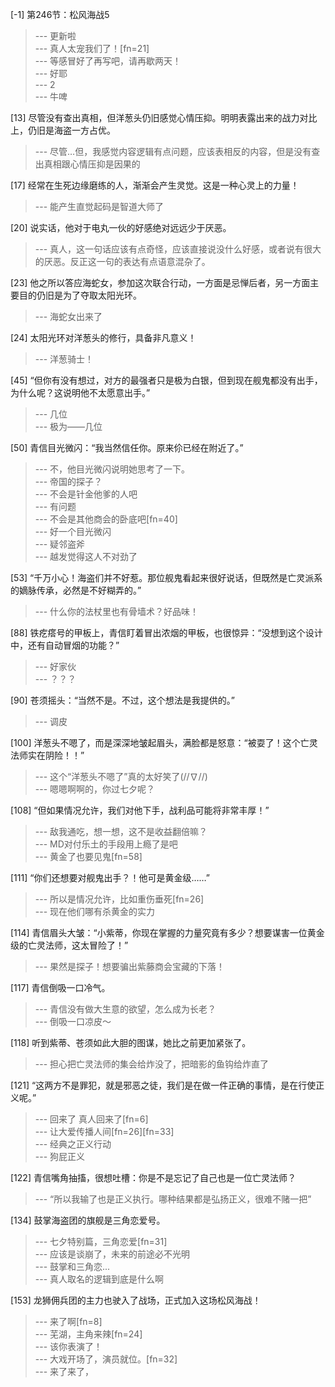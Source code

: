 
[-1] 第246节：松风海战5
>--- 更新啦<br>
>--- 真人太宠我们了！[fn=21]<br>
>--- 等感冒好了再写吧，请再歇两天！<br>
>--- 好耶<br>
>--- 2<br>
>--- 牛啤<br>

[13] 尽管没有查出真相，但洋葱头仍旧感觉心情压抑。明明表露出来的战力对比上，仍旧是海盗一方占优。
>--- 尽管…但，我感觉内容逻辑有点问题，应该表相反的内容，但是没有查出真相跟心情压抑是因果的<br>

[17] 经常在生死边缘磨练的人，渐渐会产生灵觉。这是一种心灵上的力量！
>--- 能产生直觉起码是智道大师了<br>

[20] 说实话，他对于电丸一伙的好感绝对远远少于厌恶。
>--- 真人，这一句话应该有点奇怪，应该直接说没什么好感，或者说有很大的厌恶。反正这一句的表达有点语意混杂了。<br>

[23] 他之所以答应海蛇女，参加这次联合行动，一方面是忌惮后者，另一方面主要目的仍旧是为了夺取太阳光环。
>--- 海蛇女出来了<br>

[24] 太阳光环对洋葱头的修行，具备非凡意义！
>--- 洋葱骑士！<br>

[45] “但你有没有想过，对方的最强者只是极为白银，但到现在舰鬼都没有出手，为什么呢？这说明他不太愿意出手。”
>--- 几位<br>
>--- 极为——几位<br>

[50] 青信目光微闪：“我当然信任你。原来伱已经在附近了。”
>--- 不，他目光微闪说明她思考了一下。<br>
>--- 帝国的探子？<br>
>--- 不会是针金他爹的人吧<br>
>--- 有问题<br>
>--- 不会是其他商会的卧底吧[fn=40]<br>
>--- 好一个目光微闪<br>
>--- 疑邻盗斧<br>
>--- 越发觉得这人不对劲了<br>

[53] “千万小心！海盗们并不好惹。那位舰鬼看起来很好说话，但既然是亡灵派系的嫡脉传承，必然是不好糊弄的。”
>--- 什么你的法杖里也有骨墙术？好品味！<br>

[88] 铁疙瘩号的甲板上，青信盯着冒出浓烟的甲板，也很惊异：“没想到这个设计中，还有自动冒烟的功能？”
>--- 好家伙<br>
>--- ？？？<br>

[90] 苍须摇头：“当然不是。不过，这个想法是我提供的。”
>--- 调皮<br>

[100] 洋葱头不嗯了，而是深深地皱起眉头，满脸都是怒意：“被耍了！这个亡灵法师实在阴险！！”
>--- 这个“洋葱头不嗯了”真的太好笑了(//∇//)<br>
>--- 嗯嗯啊啊的，你过七夕呢？<br>

[108] “但如果情况允许，我们对他下手，战利品可能将非常丰厚！”
>--- 敌我通吃，想一想，这不是收益翻倍嘛？<br>
>--- MD对付乐土的手段用上瘾了是吧<br>
>--- 黄金了也要见鬼[fn=58]<br>

[111] “你们还想要对舰鬼出手？！他可是黄金级……”
>--- 所以是情况允许，比如重伤垂死[fn=26]<br>
>--- 现在他们哪有杀黄金的实力<br>

[114] 青信眉头大皱：“小紫蒂，你现在掌握的力量究竟有多少？想要谋害一位黄金级的亡灵法师，这太冒险了！”
>--- 果然是探子！想要骗出紫藤商会宝藏的下落！<br>

[117] 青信倒吸一口冷气。
>--- 青信没有做大生意的欲望，怎么成为长老？<br>
>--- 倒吸一口凉皮～<br>

[118] 听到紫蒂、苍须如此大胆的图谋，她比之前更加紧张了。
>--- 担心把亡灵法师的集会给炸没了，把暗影的鱼钩给炸直了<br>

[121] “这两方不是罪犯，就是邪恶之徒，我们是在做一件正确的事情，是在行使正义呢。”
>--- 回来了  真人回来了[fn=6]<br>
>--- 让大爱传播人间[fn=26][fn=33]<br>
>--- 经典之正义行动<br>
>--- 狗屁正义<br>

[122] 青信嘴角抽搐，很想吐槽：你是不是忘记了自己也是一位亡灵法师？
>--- “所以我输了也是正义执行。哪种结果都是弘扬正义，很难不赌一把”<br>

[134] 鼓掌海盗团的旗舰是三角恋爱号。
>--- 七夕特别篇，三角恋爱[fn=31]<br>
>--- 应该是谈崩了，未来的前途必不光明<br>
>--- 鼓掌和三角恋...<br>
>--- 真人取名的逻辑到底是什么啊<br>

[153] 龙狮佣兵团的主力也驶入了战场，正式加入这场松风海战！
>--- 来了啊[fn=8]<br>
>--- 芜湖，主角来辣[fn=24]<br>
>--- 该你表演了！<br>
>--- 大戏开场了，演员就位。[fn=32]<br>
>--- 来了来了，<br>
